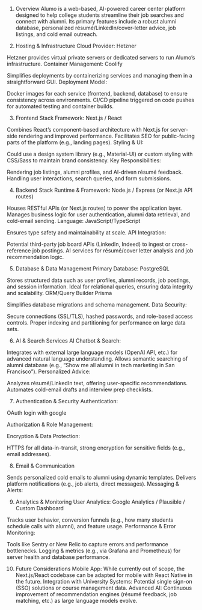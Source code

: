 1. Overview
   Alumo is a web-based, AI-powered career center platform designed to help college students streamline their job searches and connect with alumni. Its primary features include a robust alumni database, personalized résumé/LinkedIn/cover-letter advice, job listings, and cold email outreach.

2. Hosting & Infrastructure
   Cloud Provider: Hetzner

Hetzner provides virtual private servers or dedicated servers to run Alumo’s infrastructure.
Container Management: Coolify

Simplifies deployments by containerizing services and managing them in a straightforward GUI.
Deployment Model:

Docker images for each service (frontend, backend, database) to ensure consistency across environments.
CI/CD pipeline triggered on code pushes for automated testing and container builds.

3. Frontend Stack
   Framework: Next.js / React

Combines React’s component-based architecture with Next.js for server-side rendering and improved performance.
Facilitates SEO for public-facing parts of the platform (e.g., landing pages).
Styling & UI:

Could use a design system library (e.g., Material-UI) or custom styling with CSS/Sass to maintain brand consistency.
Key Responsibilities:

Rendering job listings, alumni profiles, and AI-driven résumé feedback.
Handling user interactions, search queries, and form submissions.

4.  Backend Stack
    Runtime & Framework: Node.js / Express (or Next.js API routes)

Houses RESTful APIs (or Next.js routes) to power the application layer.
Manages business logic for user authentication, alumni data retrieval, and cold-email sending.
Language: JavaScript/TypeScript

Ensures type safety and maintainability at scale.
API Integration:

Potential third-party job board APIs (LinkedIn, Indeed) to ingest or cross-reference job postings.
AI services for résumé/cover letter analysis and job recommendation logic.

5.  Database & Data Management
    Primary Database: PostgreSQL

Stores structured data such as user profiles, alumni records, job postings, and session information.
Ideal for relational queries, ensuring data integrity and scalability.
ORM/Query Builder Prisma

Simplifies database migrations and schema management.
Data Security:

Secure connections (SSL/TLS), hashed passwords, and role-based access controls.
Proper indexing and partitioning for performance on large data sets.

6. AI & Search Services
   AI Chatbot & Search:

Integrates with external large language models (OpenAI API, etc.) for advanced natural language understanding.
Allows semantic searching of alumni database (e.g., “Show me all alumni in tech marketing in San Francisco”).
Personalized Advice:

Analyzes résumé/LinkedIn text, offering user-specific recommendations.
Automates cold-email drafts and interview prep checklists.

7.  Authentication & Security
    Authentication:

OAuth login with google

Authorization & Role Management:

Encryption & Data Protection:

HTTPS for all data-in-transit, strong encryption for sensitive fields (e.g., email addresses).

8. Email & Communication

Sends personalized cold emails to alumni using dynamic templates.
Delivers platform notifications (e.g., job alerts, direct messages).
Messaging & Alerts:

9.  Analytics & Monitoring
    User Analytics: Google Analytics / Plausible / Custom Dashboard

Tracks user behavior, conversion funnels (e.g., how many students schedule calls with alumni), and feature usage.
Performance & Error Monitoring:

Tools like Sentry or New Relic to capture errors and performance bottlenecks.
Logging & metrics (e.g., via Grafana and Prometheus) for server health and database performance.

10. Future Considerations
    Mobile App: While currently out of scope, the Next.js/React codebase can be adapted for mobile with React Native in the future.
    Integration with University Systems: Potential single sign-on (SSO) solutions or course management data.
    Advanced AI: Continuous improvement of recommendation engines (résumé feedback, job matching, etc.) as large language models evolve.
